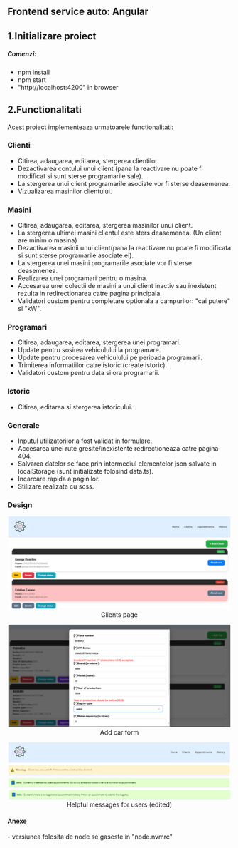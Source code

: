 <h2>Frontend service auto: Angular</h2>

<h2>1.Initializare proiect</h>
<h5>Comenzi:</h5>
<ul>
    <li>npm install
    <li>npm start
    <li>"http://localhost:4200" in browser
</ul>

<h2>2.Functionalitati</h2>
<p>Acest proiect implementeaza urmatoarele functionalitati:</p>
<h3>Clienti</h3>
<ul>
    <li>Citirea, adaugarea, editarea, stergerea clientilor.
    <li>Dezactivarea contului unui client (pana la reactivare nu poate fi modificat si sunt sterse programarile sale).
    <li>La stergerea unui client programarile asociate vor fi sterse deasemenea.
    <li>Vizualizarea masinilor clientului.
</ul>
<h3>Masini</h3>
<ul>
    <li> Citirea, adaugarea, editarea, stergerea masinilor unui client.
    <li> La stergerea ultimei masini clientul este sters deasemenea. (Un client are minim o masina)
    <li>Dezactivarea masinii unui client(pana la reactivare nu poate fi modificata si sunt sterse programarile asociate ei).
    <li>La stergerea unei masini programarile asociate vor fi sterse deasemenea.
    <li>Realizarea unei programari pentru o masina.
    <li>Accesarea unei colectii de masini a unui client inactiv sau inexistent rezulta in redirectionarea catre pagina principala.
    <li>Validatori custom pentru completare optionala a campurilor: "cai putere" si "kW".
</ul>
<h3>Programari</h3>
<ul>
    <li> Citirea, adaugarea, editarea, stergerea unei programari.
    <li> Update pentru sosirea vehiculului la programare.
    <li> Update pentru procesarea vehiculului pe perioada programarii.
    <li> Trimiterea informatiilor catre istoric (create istoric).
    <li> Validatori custom pentru data si ora programarii.
</ul>
<h3>Istoric</h3>
<ul>
    <li> Citirea, editarea si stergerea istoricului.
</ul>
<h3>Generale</h3>
<ul>
    <li>Inputul utilizatorilor a fost validat in formulare.
    <li>Accesarea unei rute gresite/inexistente redirectioneaza catre pagina 404.
    <li>Salvarea datelor se face prin intermediul elementelor json salvate in localStorage (sunt initializate folosind data.ts).
    <li>Incarcare rapida a paginilor.
    <li>Stilizare realizata cu scss.
</ul>
<h3>Design</h3>
<p align="center">
  <img src="./images/clients.png" width="500" alt="clients preview" />
  Clients page
</p>
<p align="center">
  <img src="./images/car_form.png" width="500" alt="add car form" />
  Add car form
</p>
<p align="center">
  <img src="./images/user_assistance.png" width="500" alt="helpful user messages" />
  Helpful messages for users (edited)
</p>

<h4>Anexe</h4>
- versiunea folosita de node se gaseste in "node.nvmrc"